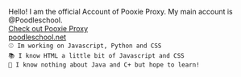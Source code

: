 Hello! I am the official Account of Pooxie Proxy. My main account is @Poodleschool.
<br><a href="https://github.com/pooxie-proxy/pooxie-proxy-official">Check out Pooxie Proxy</a>
<br><A href="https://poodleschool.net">poodleschool.net</a>
<br>`⚾ Im working on Javascript, Python and CSS`
<br>`📚 I know HTML a little bit of Javascript and CSS`
<br>`🙉 I know nothing about Java and C+ but hope to learn!`
